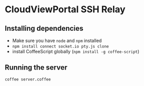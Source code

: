 # CloudViewPortal SSH Relay

## Installing dependencies
- Make sure you have `node` and `npm` installed
- `npm install connect socket.io pty.js clone`
- install CoffeeScript globally (`npm install -g coffee-script`)

## Running the server
`coffee server.coffee`
